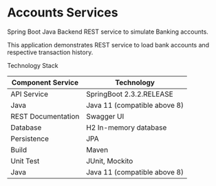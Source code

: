 # Accounts Services

Spring Boot Java Backend REST service to simulate Banking accounts.

This application demonstrates REST service to load bank accounts and respective transaction history.

Technology Stack

Component Service  | Technology
------------- | -------------
API Service  | SpringBoot 2.3.2.RELEASE
Java  | Java 11 (compatible above 8)
REST Documentation   | Swagger UI
Database  | H2 In-memory database
Persistence  | JPA
Build  | Maven
Unit Test  | JUnit, Mockito
Java  | Java 11 (compatible above 8)

